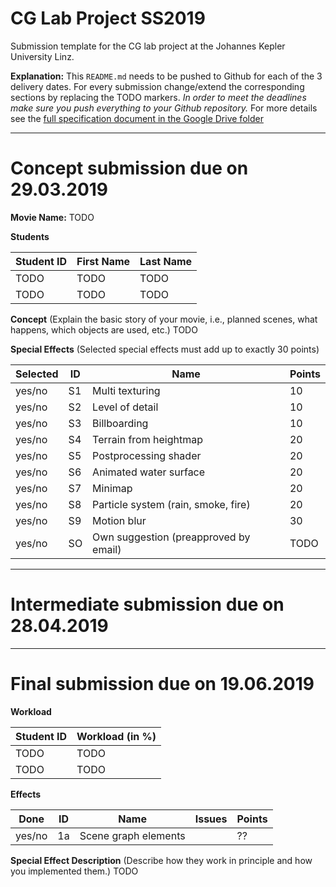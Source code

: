 # CG Lab Project SS2019
Submission template for the CG lab project at the Johannes Kepler University Linz.

**Explanation:**
This `README.md` needs to be pushed to Github for each of the 3 delivery dates.
For every submission change/extend the corresponding sections by replacing the TODO markers.
*In order to meet the deadlines make sure you push everything to your Github repository.*
For more details see the [full specification document in the Google Drive folder](https://www.cg.jku.at/teaching/computergraphics/lab)

---

# Concept submission due on 29.03.2019

**Movie Name:** 
TODO

**Students**

| Student ID | First Name  | Last Name      |
| -----------|-------------|----------------|
| TODO       | TODO        | TODO           |
| TODO       | TODO        | TODO           |

**Concept** (Explain the basic story of your movie, i.e., planned scenes, what happens, which objects are used, etc.)
TODO

**Special Effects** (Selected special effects must add up to exactly 30 points)

| Selected | ID | Name                                  | Points |
|----------|----|---------------------------------------|--------|
| yes/no   | S1 | Multi texturing                       | 10     |  
| yes/no   | S2 | Level of detail                       | 10     |
| yes/no   | S3 | Billboarding                          | 10     |
| yes/no   | S4 | Terrain from heightmap                | 20     |
| yes/no   | S5 | Postprocessing shader                 | 20     |
| yes/no   | S6 | Animated water surface                | 20     |
| yes/no   | S7 | Minimap                               | 20     |
| yes/no   | S8 | Particle system (rain, smoke, fire)   | 20     |
| yes/no   | S9 | Motion blur                           | 30     |
| yes/no   | SO | Own suggestion (preapproved by email) | TODO   |

---

# Intermediate submission due on 28.04.2019

---

# Final submission due on 19.06.2019


**Workload**

| Student ID     | Workload (in %) |
| ---------------|-----------------|
| TODO           | TODO            |
| TODO           | TODO            |

**Effects**

| Done  | ID | Name                    | Issues | Points |
|-------|----|-------------------------|--------|--------|
| yes/no | 1a | Scene graph elements   |        | ??     |

**Special Effect Description** (Describe how they work in principle and how you implemented them.)
TODO



